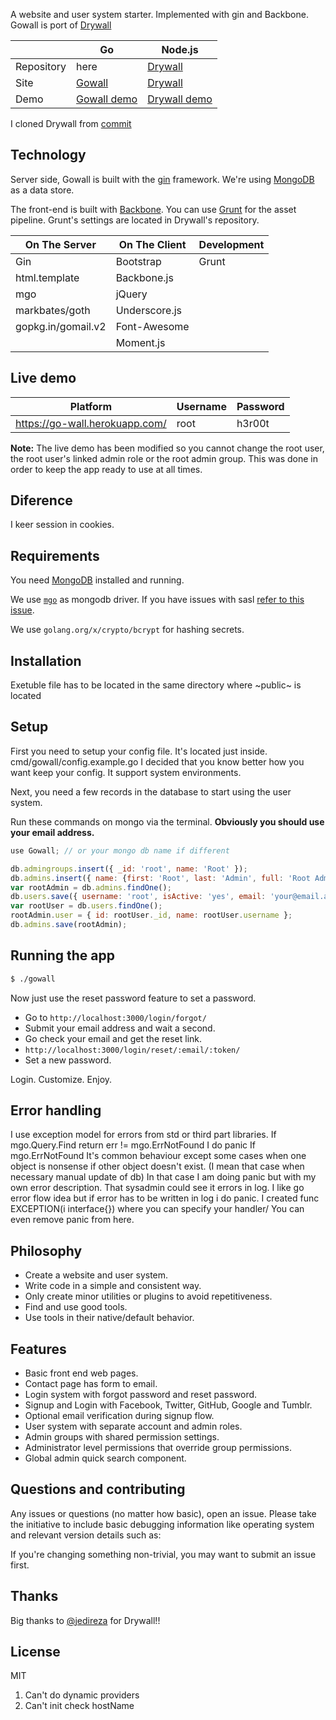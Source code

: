 A website and user system starter. Implemented with gin and Backbone.
Gowall is port of [Drywall](https://github.com/jedireza/drywall)

|            | Go                                            | Node.js                                         |
| ---------- | --------------------------------------------- | ----------------------------------------------- |
| Repository | here                                          | [Drywall](https://github.com/jedireza/drywall/) |
| Site       | [Gowall](http://im7mortal.github.io/gowall/)  | [Drywall](http://jedireza.github.io/drywall/)   |
| Demo       | [Gowall demo](https://go-wall.herokuapp.com/) | [Drywall demo](https://drywall.herokuapp.com/)  |

I cloned Drywall from [commit](https://github.com/jedireza/drywall/tree/ca35c06bf5100d2835da929bd1bd3c39ae441138)

## Technology

Server side, Gowall is built with the [gin](https://github.com/gin-gonic/gin)
framework. We're using [MongoDB](http://www.mongodb.org/) as a data store.

The front-end is built with [Backbone](http://backbonejs.org/).
You can use [Grunt](http://gruntjs.com/) for the asset pipeline.
Grunt's settings are located in Drywall's repository.

| On The Server      | On The Client  | Development |
| ------------------ | -------------- | ----------- |
| Gin                | Bootstrap      | Grunt       |
| html.template      | Backbone.js    |             |
| mgo                | jQuery         |             |
| markbates/goth     | Underscore.js  |             |
| gopkg.in/gomail.v2 | Font-Awesome   |             |
|                    | Moment.js      |             |


## Live demo

| Platform                       | Username | Password |
| ------------------------------ | -------- | -------- |
| https://go-wall.herokuapp.com/ | root     | h3r00t   |

__Note:__ The live demo has been modified so you cannot change the root user,
the root user's linked admin role or the root admin group. This was done in
order to keep the app ready to use at all times.

## Diference

I keer session in cookies.

## Requirements

You need [MongoDB](http://www.mongodb.org/downloads) installed and running.

We use [`mgo`](https://labix.org/mgo) as mongodb driver. If
you have issues with sasl [refer to this issue](https://github.com/go-mgo/mgo/issues/220#issuecomment-212605949).

We use `golang.org/x/crypto/bcrypt` for hashing
secrets.

## Installation

Exetuble file has to be located in the same directory where ~public~ is located


## Setup

First you need to setup your config file. It's located just inside. cmd/gowall/config.example.go
I decided that you know better how you want keep your config.
It support system environments.

Next, you need a few records in the database to start using the user system.

Run these commands on mongo via the terminal. __Obviously you should use your
email address.__

```js
use Gowall; // or your mongo db name if different
```

```js
db.admingroups.insert({ _id: 'root', name: 'Root' });
db.admins.insert({ name: {first: 'Root', last: 'Admin', full: 'Root Admin'}, groups: ['root'] });
var rootAdmin = db.admins.findOne();
db.users.save({ username: 'root', isActive: 'yes', email: 'your@email.addy', roles: {admin: rootAdmin._id} });
var rootUser = db.users.findOne();
rootAdmin.user = { id: rootUser._id, name: rootUser.username };
db.admins.save(rootAdmin);
```


## Running the app

```bash
$ ./gowall
```

Now just use the reset password feature to set a password.

 - Go to `http://localhost:3000/login/forgot/`
 - Submit your email address and wait a second.
 - Go check your email and get the reset link.
 - `http://localhost:3000/login/reset/:email/:token/`
 - Set a new password.

Login. Customize. Enjoy.

## Error handling

I use exception model for errors from std or third part libraries.
If mgo.Query.Find return err != mgo.ErrNotFound  I do panic
If mgo.ErrNotFound It's common behaviour except some cases when one object is nonsense if other object doesn't exist.
(I mean that case when necessary manual update of db)
In that case I am doing panic but with my own error description. That sysadmin could see it errors in log.
I like go error flow idea but if error has to be written in log i do panic.
I created func EXCEPTION(i interface{})  where you can specify your handler/ You can even remove panic from here.


## Philosophy

 - Create a website and user system.
 - Write code in a simple and consistent way.
 - Only create minor utilities or plugins to avoid repetitiveness.
 - Find and use good tools.
 - Use tools in their native/default behavior.


## Features

 - Basic front end web pages.
 - Contact page has form to email.
 - Login system with forgot password and reset password.
 - Signup and Login with Facebook, Twitter, GitHub, Google and Tumblr.
 - Optional email verification during signup flow.
 - User system with separate account and admin roles.
 - Admin groups with shared permission settings.
 - Administrator level permissions that override group permissions.
 - Global admin quick search component.


## Questions and contributing

Any issues or questions (no matter how basic), open an issue. Please take the
initiative to include basic debugging information like operating system
and relevant version details such as:

If you're changing something non-trivial, you may want to submit an issue
first.

## Thanks

Big thanks to [@jedireza](https://twitter.com/jedireza) for Drywall!!

## License

MIT

1. Can't do dynamic providers
2. Can't init check hostName
